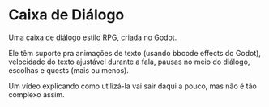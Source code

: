 # Caixa de Diálogo
Uma caixa de diálogo estilo RPG, criada no Godot.

Ele têm suporte pra animações de texto (usando bbcode effects do Godot), velocidade do texto ajustável durante a fala, pausas no meio do diálogo, escolhas e quests (mais ou menos).

Um vídeo explicando como utilizá-la vai sair daqui a pouco, mas não é tão complexo assim.